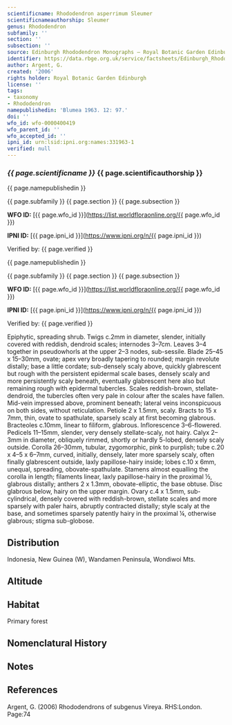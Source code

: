 ```yaml
---
scientificname: Rhododendron asperrimum Sleumer
scientificnameauthorship: Sleumer
genus: Rhododendron
subfamily: ''
section: ''
subsection: ''
source: Edinburgh Rhododendron Monographs – Royal Botanic Garden Edinburgh
identifier: https://data.rbge.org.uk/service/factsheets/Edinburgh_Rhododendron_Monographs.xhtml
author: Argent, G.
created: '2006'
rights holder: Royal Botanic Garden Edinburgh
license: ''
tags:
- taxonomy
- Rhododendron
namepublishedin: 'Blumea 1963. 12: 97.'
doi: ''
wfo_id: wfo-0000400419
wfo_parent_id: ''
wfo_accepted_id: ''
ipni_id: urn:lsid:ipni.org:names:331963-1
verified: null
---
```

### _{{ page.scientificname }}_ {{ page.scientificauthorship }}
 {{ page.namepublishedin }}

{{ page.subfamily }} {{ page.section }} {{ page.subsection }}

**WFO ID:** [{{ page.wfo_id }}](https://list.worldfloraonline.org/{{ page.wfo_id }})

**IPNI ID:** [{{ page.ipni_id }}](https://www.ipni.org/n/{{ page.ipni_id }})

Verified by: {{ page.verified }}

 {{ page.namepublishedin }}

{{ page.subfamily }} {{ page.section }} {{ page.subsection }}

**WFO ID:** [{{ page.wfo_id }}](https://list.worldfloraonline.org/{{ page.wfo_id }})

**IPNI ID:** [{{ page.ipni_id }}](https://www.ipni.org/n/{{ page.ipni_id }})

Verified by: {{ page.verified }}



Epiphytic, spreading shrub. Twigs c.2mm in diameter, slender, initially covered with reddish, dendroid scales; internodes 3–7cm. Leaves 3–4 together in pseudowhorls at the upper 2–3 nodes, sub-sessile. Blade 25–45 x 15–30mm, ovate; apex very broadly tapering to rounded; margin revolute distally; base a little cordate; sub-densely scaly above, quickly glabrescent but rough with the persistent epidermal scale bases, densely scaly and more persistently scaly beneath, eventually glabrescent here also but remaining rough with epidermal tubercles. Scales reddish-brown, stellate-dendroid, the tubercles often very pale in colour after the scales have fallen. Mid-vein impressed above, prominent beneath; lateral veins inconspicuous on both sides, without reticulation. Petiole 2 x 1.5mm, scaly. Bracts to 15 x 7mm, thin, ovate to spathulate, sparsely scaly at first becoming glabrous. Bracteoles c.10mm, linear to filiform, glabrous. Inflorescence 3–6-flowered. Pedicels 11–15mm, slender, very densely stellate-scaly, not hairy. Calyx 2–3mm in diameter, obliquely rimmed, shortly or hardly 5-lobed, densely scaly outside. Corolla 26–30mm, tubular, zygomorphic, pink to purplish; tube c.20 x 4–5 x 6–7mm, curved, initially, densely, later more sparsely scaly, often finally glabrescent outside, laxly papillose-hairy inside; lobes c.10 x 6mm, unequal, spreading, obovate-spathulate. Stamens almost equalling the corolla in length; filaments linear, laxly papillose-hairy in the proximal ½, glabrous distally; anthers 2 x 1.3mm, obovate-elliptic, the base obtuse. Disc glabrous below, hairy on the upper margin. Ovary c.4 x 1.5mm, sub-cylindrical, densely covered with reddish-brown, stellate scales and more sparsely with paler hairs, abruptly contracted distally; style scaly at the base, and sometimes sparsely patently hairy in the proximal ¼, otherwise glabrous; stigma sub-globose.

## Distribution
Indonesia, New Guinea (W), Wandamen Peninsula, Wondiwoi Mts.

## Altitude


## Habitat
Primary forest

## Nomenclatural History

                       
## Notes


## References

Argent, G. (2006) Rhododendrons of subgenus Vireya. RHS:London. Page:74
